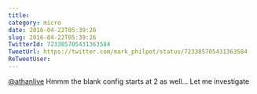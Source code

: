 ```yaml
---
title: 
category: micro
date: 2016-04-22T05:39:26
slug: 2016-04-22T05:39:26
TwitterId: 723385705431363584
TweetUrl: https://twitter.com/mark_philpot/status/723385705431363584
ReTweetUser: 
---
```


[@athanlive](https://twitter.com/athanlive) Hmmm the blank config starts at 2 as well... Let me investigate